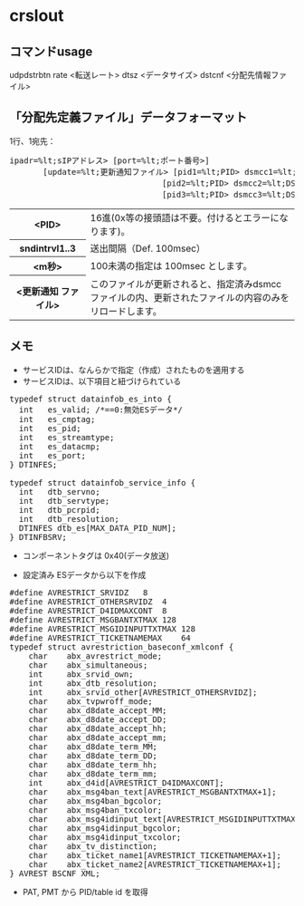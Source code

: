 # crslout

## コマンドusage

udpdstrbtn rate <転送レート> dtsz <データサイズ> dstcnf <分配先情報ファイル>

## 「分配先定義ファイル」データフォーマット

1行、1宛先：

<pre>
ipadr=%lt;sIPアドレス> [port=%lt;ポート番号>]　
       [update=%lt;更新通知ファイル> [pid1=%lt;PID> dsmcc1=%lt;DSM-CCデータファイル> [sintrvl1=%lt;m秒>]]
                                [pid2=%lt;PID> dsmcc2=%lt;DSM-CCデータファイル> [sintrvl2=%lt;m秒>]]
                                [pid3=%lt;PID> dsmcc3=%lt;DSM-CCデータファイル> [sintrvl3=%lt;m秒>]]]
</pre>

<table>
<tr><th> &lt;PID> </th><td>16進(0x等の接頭語は不要。付けるとエラーになります)。</td></tr>
<tr><th>sndintrvl1..3</th><td>送出間隔（Def. 100msec）</td></tr>
<tr><th> &lt;m秒></th><td>100未満の指定は 100msec とします。</td></tr>
<tr><th> &lt;更新通知 ファイル></th><td>このファイルが更新されると、指定済みdsmccファイルの内、更新されたファイルの内容のみをリロードします。</td></tr>
</table>



## メモ

* サービスIDは、なんらかで指定（作成）されたものを適用する
* サービスIDは、以下項目と紐づけられている

<pre>
typedef struct datainfob_es_into {
  int   es_valid; /*==0:無効ESデータ*/
  int   es_cmptag;
  int   es_pid;
  int   es_streamtype;
  int   es_datacmp;
  int   es_port;
} DTINFES;

typedef struct datainfob_service_info {
  int   dtb_servno;
  int   dtb_servtype;
  int   dtb_pcrpid;
  int   dtb_resolution;
  DTINFES dtb_es[MAX_DATA_PID_NUM];
} DTINFBSRV;
</pre>

* コンポーネントタグは 0x40(データ放送)

* 設定済み ESデータから以下を作成

<pre>
#define	AVRESTRICT_SRVIDZ	8
#define	AVRESTRICT_OTHERSRVIDZ	4
#define	AVRESTRICT_D4IDMAXCONT	8
#define	AVRESTRICT_MSGBANTXTMAX	128
#define	AVRESTRICT_MSGIDINPUTTXTMAX	128
#define	AVRESTRICT_TICKETNAMEMAX	64
typedef struct avrestriction_baseconf_xmlconf {
	char	abx_avrestrict_mode;
	char	abx_simultaneous;
	int		abx_srvid_own;
	int		abx_dtb_resolution;
	int		abx_srvid_other[AVRESTRICT_OTHERSRVIDZ];
	char	abx_tvpwroff_mode;
	char	abx_d8date_accept_MM;
	char	abx_d8date_accept_DD;
	char	abx_d8date_accept_hh;
	char	abx_d8date_accept_mm;
	char	abx_d8date_term_MM;
	char	abx_d8date_term_DD;
	char	abx_d8date_term_hh;
	char	abx_d8date_term_mm;
	int		abx_d4id[AVRESTRICT_D4IDMAXCONT];
	char	abx_msg4ban_text[AVRESTRICT_MSGBANTXTMAX+1];
	char	abx_msg4ban_bgcolor;
	char	abx_msg4ban_txcolor;
	char	abx_msg4idinput_text[AVRESTRICT_MSGIDINPUTTXTMAX+1];
	char	abx_msg4idinput_bgcolor;
	char	abx_msg4idinput_txcolor;
	char	abx_tv_distinction;
	char	abx_ticket_name1[AVRESTRICT_TICKETNAMEMAX+1];
	char	abx_ticket_name2[AVRESTRICT_TICKETNAMEMAX+1];
} AVREST_BSCNF_XML;
</pre>

* PAT, PMT から PID/table id を取得

